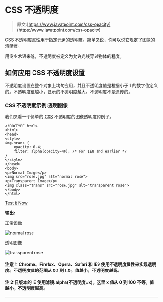# CSS 不透明度

> 原文:[https://www.javatpoint.com/css-opacity](https://www.javatpoint.com/css-opacity)

CSS 不透明度属性用于指定元素的透明度。简单来说，你可以说它规定了图像的清晰度。

用专业术语来说，不透明度被定义为允许光线穿过物体的程度。

## 如何应用 CSS 不透明度设置

不透明度设置在整个对象上均匀应用，并且不透明度值是根据小于 1 的数字值定义的。不透明度值越小，显示的不透明度越大。不透明度不是遗传的。

### CSS 不透明度示例:透明图像

我们来看一个简单的 [CSS](https://www.javatpoint.com/css-tutorial) 不透明度的图像透明度的例子。

```
<!DOCTYPE html>
<html>
<head>
<style>
img.trans {
    opacity: 0.4;
    filter: alpha(opacity=40); /* For IE8 and earlier */
}
</style>
</head>
<body>
<p>Normal Image</p>
<img src="rose.jpg" alt="normal rose">
<p>Transparent Image</p>
<img class="trans" src="rose.jpg" alt="transparent rose">
</body>
</html>

```

[Test it Now](https://www.javatpoint.com/oprweb/test.jsp?filename=cssopacity1)

**输出:**

正常图像

![normal rose](../Images/0da780bea6fa46ff781bd64329a4437c.png)

透明图像

![transparent rose](../Images/0da780bea6fa46ff781bd64329a4437c.png)

#### 注意 1: Chrome、Firefox、Opera、Safari 和 IE9 使用不透明度属性来实现透明度。不透明度值的范围从 0.1 到 1.0。值越小，不透明度越高。

#### 注 2:旧版本的 IE 使用滤镜:alpha(不透明度=x)。这里 x 值从 0 到 100 不等。值越小，不透明度越高。

* * *